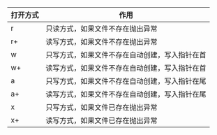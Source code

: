 | 打开方式 | 作用 |
| --- | --- |
| r | 只读方式，如果文件不存在抛出异常 |
| r+ | 读写方式，如果文件不存在抛出异常 |
| w | 只写方式，如果文件不存在自动创建，写入指针在首 |
| w+ | 读写方式，如果文件不存在自动创建，写入指针在首 |
| a | 只写方式，如果文件不存在自动创建，写入指针在尾 |
| a+ | 读写方式，如果文件不存在自动创建，写入指针在尾 |
| x | 只写方式，如果文件已存在抛出异常 |
| x+ | 读写方式，如果文件已存在抛出异常 |